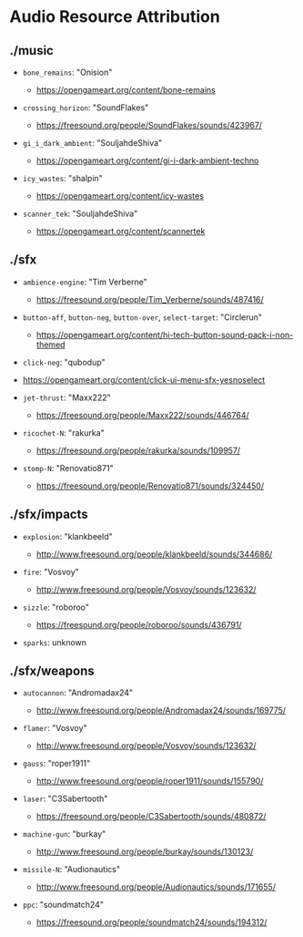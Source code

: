 # Audio Resource Attribution

## ./music

- `bone_remains`: "Onision"
  - https://opengameart.org/content/bone-remains

- `crossing_horizon`: "SoundFlakes"
  - https://freesound.org/people/SoundFlakes/sounds/423967/

- `gi_i_dark_ambient`: "SouljahdeShiva"
  - https://opengameart.org/content/gi-i-dark-ambient-techno

- `icy_wastes`: "shalpin"
  - https://opengameart.org/content/icy-wastes

- `scanner_tek`: "SouljahdeShiva"
  - https://opengameart.org/content/scannertek



## ./sfx

- `ambience-engine`: "Tim Verberne"
  - https://freesound.org/people/Tim_Verberne/sounds/487416/

- `button-aff`, `button-neg`, `button-over`, `select-target`: "Circlerun"
  - https://opengameart.org/content/hi-tech-button-sound-pack-i-non-themed

 - `click-neg`: "qubodup"
  - https://opengameart.org/content/click-ui-menu-sfx-yesnoselect

- `jet-thrust`: "Maxx222"
  - https://freesound.org/people/Maxx222/sounds/446764/

- `ricochet-N`: "rakurka"
  - https://freesound.org/people/rakurka/sounds/109957/

- `stomp-N`: "Renovatio871"
  - https://freesound.org/people/Renovatio871/sounds/324450/

## ./sfx/impacts

- `explosion`: "klankbeeld"
  - http://www.freesound.org/people/klankbeeld/sounds/344686/

- `fire`: "Vosvoy"
  - http://www.freesound.org/people/Vosvoy/sounds/123632/

- `sizzle`: "roboroo"
  - https://freesound.org/people/roboroo/sounds/436791/

- `sparks`: unknown

## ./sfx/weapons

- `autocannon`: "Andromadax24"
  - http://www.freesound.org/people/Andromadax24/sounds/169775/

- `flamer`: "Vosvoy"
  - http://www.freesound.org/people/Vosvoy/sounds/123632/

- `gauss`: "roper1911"
  - http://www.freesound.org/people/roper1911/sounds/155790/

- `laser`: "C3Sabertooth"
  - https://freesound.org/people/C3Sabertooth/sounds/480872/

- `machine-gun`: "burkay"
  - http://www.freesound.org/people/burkay/sounds/130123/

- `missile-N`: "Audionautics"
  - http://www.freesound.org/people/Audionautics/sounds/171655/

- `ppc`: "soundmatch24"
  - https://freesound.org/people/soundmatch24/sounds/194312/
